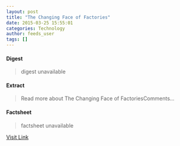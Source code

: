 ```yaml
---
layout: post
title: "The Changing Face of Factories"
date: 2015-03-25 15:55:01
categories: Technology
author: feeds_user
tags: []
---
```



#### Digest
>digest unavailable

#### Extract
>Read more about The Changing Face of FactoriesComments...

#### Factsheet
>factsheet unavailable

[Visit Link](http://www.pddnet.com/round-ups/2015/03/changing-face-factories)


